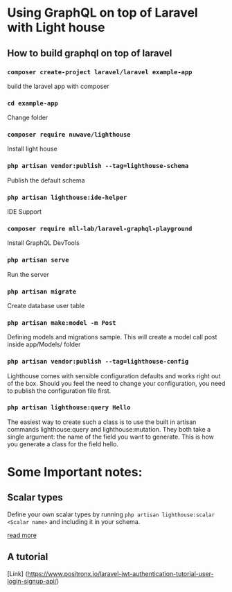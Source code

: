 # Using GraphQL on top of Laravel with Light house

## How to build graphql on top of laravel

### `composer create-project laravel/laravel example-app`

build the laravel app with composer

### `cd example-app`

Change folder

### `composer require nuwave/lighthouse`

Install light house

### `php artisan vendor:publish --tag=lighthouse-schema`

Publish the default schema

### `php artisan lighthouse:ide-helper`

IDE Support

### `composer require mll-lab/laravel-graphql-playground`

Install GraphQL DevTools

### `php artisan serve`

Run the server

### `php artisan migrate`

Create database user table 

### `php artisan make:model -m Post`

Defining models and migrations sample. This will create a model call post inside app/Models/ folder

### `php artisan vendor:publish --tag=lighthouse-config` 

Lighthouse comes with sensible configuration defaults and works right out of the box. Should you feel the need to change your configuration, you need to publish the configuration file first.

### `php artisan lighthouse:query Hello`

The easiest way to create such a class is to use the built in artisan commands lighthouse:query and lighthouse:mutation. They both take a single argument: the name of the field you want to generate.
This is how you generate a class for the field hello.




# Some Important notes: 

## Scalar types
Define your own scalar types by running `php artisan lighthouse:scalar <Scalar name>` and including it in your schema.

[read more](https://github.com/user/repo/blob/branch/other_file.md)

## A tutorial 
[Link] (https://www.positronx.io/laravel-jwt-authentication-tutorial-user-login-signup-api/)
